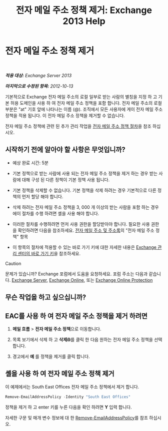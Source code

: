 ﻿---
title: '전자 메일 주소 정책 제거: Exchange 2013 Help'
TOCTitle: 전자 메일 주소 정책 제거
ms:assetid: f1d05223-7d41-406d-8fae-f4227be1c1c2
ms:mtpsurl: https://technet.microsoft.com/ko-kr/library/Bb125181(v=EXCHG.150)
ms:contentKeyID: 50484509
ms.date: 05/22/2018
mtps_version: v=EXCHG.150
ms.translationtype: MT
---

# 전자 메일 주소 정책 제거

 

_**적용 대상:** Exchange Server 2013_

_**마지막으로 수정된 항목:** 2012-10-13_

기본적으로 Exchange 전자 메일 주소의 로컬 일부로 받는 사람의 별칭을 지정 하 고 기본 허용 도메인을 사용 하 여 전자 메일 주소 정책을 포함 합니다. 전자 메일 주소의 로컬 부분은 "at" 기호 앞에 나타나는 이름 (@). 조직에서 모든 사용자에 게이 전자 메일 주소 정책을 적용 됩니다. 이 전자 메일 주소 정책을 제거할 수 없습니다.

전자 메일 주소 정책에 관련 된 추가 관리 작업을 [전자 메일 주소 정책 절차](email-address-policy-procedures-exchange-2013-help.md)을 참조 하십시오.

## 시작하기 전에 알아야 할 사항은 무엇입니까?

  - 예상 완료 시간: 5분

  - 기본 정책으로 받는 사람에 사용 되는 전자 메일 주소 정책을 제거 하는 경우 받는 사람에 대해 구성 된 다른 정책이 기본 정책 사용 됩니다.

  - 기본 정책을 삭제할 수 없습니다. 기본 정책을 삭제 하려는 경우 기본적으로 다른 정책의 먼저 할당 해야 합니다.

  - 삭제 하려는 전자 메일 주소 정책을 3, 000 개 이상의 받는 사람을 포함 하는 경우에이 절차를 수행 하려면 셸을 사용 해야 합니다.

  - 이러한 절차를 수행하려면 먼저 사용 권한을 할당받아야 합니다. 필요한 사용 권한을 확인하려면 다음을 참조하세요. [전자 메일 주소 및 주소록](email-addresses-and-address-books-exchange-2013-help.md)의 "전자 메일 주소 정책" 항목

  - 이 항목의 절차에 적용할 수 있는 바로 가기 키에 대한 자세한 내용은 [Exchange 관리 센터의 바로 가기 키](keyboard-shortcuts-in-the-exchange-admin-center-exchange-online-protection-help.md)을 참조하세요.

> [!CAUTION]
> 문제가 있습니까? Exchange 포럼에서 도움을 요청하세요. 포럼 주소는 다음과 같습니다. <a href="https://go.microsoft.com/fwlink/p/?linkid=60612">Exchange Server</a>, <a href="https://go.microsoft.com/fwlink/p/?linkid=267542">Exchange Online</a>, 또는 <a href="https://go.microsoft.com/fwlink/p/?linkid=285351">Exchange Online Protection</a>


## 무슨 작업을 하고 싶으십니까?

## EAC를 사용 하 여 전자 메일 주소 정책을 제거 하려면

1.  **메일 흐름** \> **전자 메일 주소 정책**으로 이동합니다.

2.  목록 보기에서 삭제 하 고 **삭제**![삭제 아이콘](images/Dd979797.14f639f6-61e8-4418-bbfb-0db14de9d2f5(EXCHG.150).gif "삭제 아이콘")를 클릭 한 다음 원하는 전자 메일 주소 정책을 선택 합니다.

3.  경고에서 **예** 를 정책을 제거를 클릭 합니다.

## 셸을 사용 하 여 전자 메일 주소 정책 제거

이 예제에서는 South East Offices 전자 메일 주소 정책에서 제거 합니다.

```powershell
Remove-EmailAddressPolicy -Identity "South East Offices"
```

정책을 제거 하 고 enter 키를 누른 다음을 확인 하려면 **Y** 입력 합니다.

자세한 구문 및 매개 변수 정보에 대 한 [Remove-EmailAddressPolicy](https://technet.microsoft.com/ko-kr/library/bb124504\(v=exchg.150\))를 참조 하십시오.

